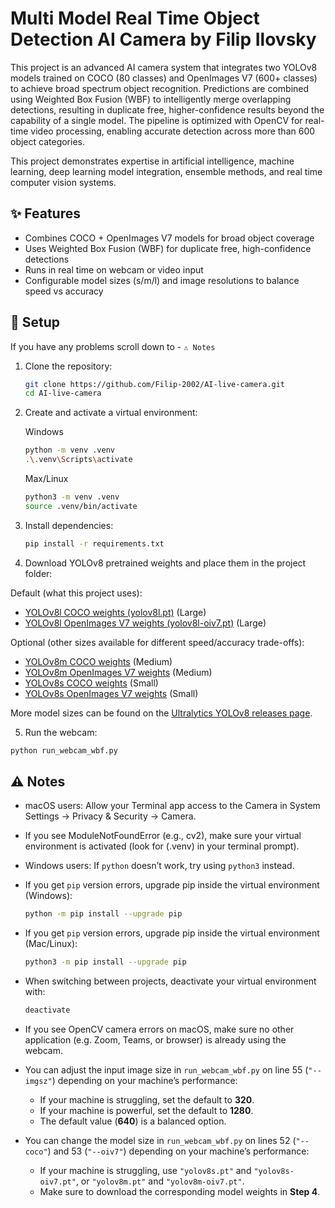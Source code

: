 # Multi Model Real Time Object Detection AI Camera by Filip Ilovsky

This project is an advanced AI camera system that integrates two YOLOv8 models trained on COCO (80 classes) and OpenImages V7 (600+ classes) to achieve broad spectrum object recognition. Predictions are combined using Weighted Box Fusion (WBF) to intelligently merge overlapping detections, resulting in duplicate free, higher-confidence results beyond the capability of a single model. The pipeline is optimized with OpenCV for real-time video processing, enabling accurate detection across more than 600 object categories.

This project demonstrates expertise in artificial intelligence, machine learning, deep learning model integration, ensemble methods, and real time computer vision systems.

## ✨ Features
- Combines COCO + OpenImages V7 models for broad object coverage  
- Uses Weighted Box Fusion (WBF) for duplicate free, high-confidence detections  
- Runs in real time on webcam or video input  
- Configurable model sizes (s/m/l) and image resolutions to balance speed vs accuracy  

## 🚀 Setup

If you have any problems scroll down to - `⚠️ Notes`

1. Clone the repository:
   ```bash
   git clone https://github.com/Filip-2002/AI-live-camera.git
   cd AI-live-camera


2. Create and activate a virtual environment:

   Windows

   ```bash
   python -m venv .venv
   .\.venv\Scripts\activate
   ```

   Max/Linux

   ```bash
   python3 -m venv .venv
   source .venv/bin/activate
   ```

3. Install dependencies:
   ```bash
   pip install -r requirements.txt


4. Download YOLOv8 pretrained weights and place them in the project folder:

Default (what this project uses):  
- [YOLOv8l COCO weights (yolov8l.pt)](https://github.com/ultralytics/assets/releases/download/v0.0.0/yolov8l.pt) (Large)
- [YOLOv8l OpenImages V7 weights (yolov8l-oiv7.pt)](https://github.com/ultralytics/assets/releases/download/v0.0.0/yolov8l-oiv7.pt) (Large)

Optional (other sizes available for different speed/accuracy trade-offs):  
- [YOLOv8m COCO weights](https://github.com/ultralytics/assets/releases/download/v0.0.0/yolov8m.pt) (Medium)
- [YOLOv8m OpenImages V7 weights](https://github.com/ultralytics/assets/releases/download/v0.0.0/yolov8m-oiv7.pt) (Medium)
- [YOLOv8s COCO weights](https://github.com/ultralytics/assets/releases/download/v0.0.0/yolov8s.pt) (Small)
- [YOLOv8s OpenImages V7 weights](https://github.com/ultralytics/assets/releases/download/v0.0.0/yolov8s-oiv7.pt) (Small)   

More model sizes can be found on the [Ultralytics YOLOv8 releases page](https://github.com/ultralytics/assets/releases).


5. Run the webcam:
  ```bash
  python run_webcam_wbf.py
  ```

## ⚠️ Notes

- macOS users: Allow your Terminal app access to the Camera in System Settings → Privacy & Security → Camera.

- If you see ModuleNotFoundError (e.g., cv2), make sure your virtual environment is activated (look for (.venv) in your terminal prompt).

- Windows users: If `python` doesn’t work, try using `python3` instead.  

- If you get `pip` version errors, upgrade pip inside the virtual environment (Windows):  
  ```bash
  python -m pip install --upgrade pip

- If you get `pip` version errors, upgrade pip inside the virtual environment (Mac/Linux):  
  ```bash
  python3 -m pip install --upgrade pip

- When switching between projects, deactivate your virtual environment with:
  ```bash
  deactivate

- If you see OpenCV camera errors on macOS, make sure no other application (e.g. Zoom, Teams, or browser) is already using the webcam.

- You can adjust the input image size in `run_webcam_wbf.py` on line 55 (`"--imgsz"`) depending on your machine’s performance:  
  - If your machine is struggling, set the default to **320**.  
  - If your machine is powerful, set the default to **1280**.  
  - The default value (**640**) is a balanced option. 

- You can change the model size in `run_webcam_wbf.py` on lines 52 (`"--coco"`) and 53 (`"--oiv7"`) depending on your machine’s performance:  
  - If your machine is struggling, use `"yolov8s.pt"` and `"yolov8s-oiv7.pt"`, or `"yolov8m.pt"` and `"yolov8m-oiv7.pt"`.  
  - Make sure to download the corresponding model weights in **Step 4**. 
